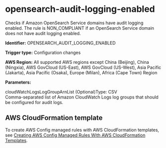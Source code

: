 # opensearch\-audit\-logging\-enabled<a name="opensearch-audit-logging-enabled"></a>

Checks if Amazon OpenSearch Service domains have audit logging enabled\. The rule is NON\_COMPLIANT if an OpenSearch Service domain does not have audit logging enabled\. 

**Identifier:** OPENSEARCH\_AUDIT\_LOGGING\_ENABLED

**Trigger type:** Configuration changes

**AWS Region:** All supported AWS regions except China \(Beijing\), China \(Ningxia\), AWS GovCloud \(US\-East\), AWS GovCloud \(US\-West\), Asia Pacific \(Jakarta\), Asia Pacific \(Osaka\), Europe \(Milan\), Africa \(Cape Town\) Region

**Parameters:**

cloudWatchLogsLogGroupArnList \(Optional\)Type: CSV  
Comma\-separated list of Amazon CloudWatch Logs log groups that should be configured for audit logs\.

## AWS CloudFormation template<a name="w79aac11c32c17b9d393c15"></a>

To create AWS Config managed rules with AWS CloudFormation templates, see [Creating AWS Config Managed Rules With AWS CloudFormation Templates](aws-config-managed-rules-cloudformation-templates.md)\.